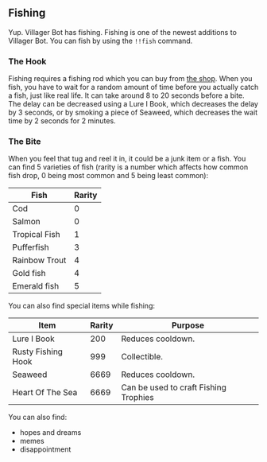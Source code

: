 ## Fishing

Yup. Villager Bot has fishing. Fishing is one of the newest additions to Villager Bot. You can fish by using the `!!fish` command.

### The Hook

Fishing requires a fishing rod which you can buy from [the shop](7-shop.md). When you fish, you have to wait for a random amount of time before you actually catch a fish, just like real life. It can take around 8 to 20 seconds before a bite. The delay can be decreased using a Lure I Book, which decreases the delay by 3 seconds, or by smoking a piece of Seaweed, which decreases the wait time by 2 seconds for 2 minutes. 

### The Bite

When you feel that tug and reel it in, it could be a junk item or a fish.
You can find 5 varieties of fish (rarity is a number which affects how common fish drop, 0 being most common and 5 being least common): 

| Fish          | Rarity |
|---------------|--------| 
| Cod           | 0      |
| Salmon        | 0      |
| Tropical Fish | 1      |
| Pufferfish    | 3      |
| Rainbow Trout | 4      |
| Gold fish     | 4      |
| Emerald fish  | 5      |

You can also find special items while fishing: 

|       Item       | Rarity |  Purpose  |
|------------------|--------|-----------|
| Lure I Book | 200 | Reduces cooldown. |
| Rusty Fishing Hook | 999 | Collectible. |
| Seaweed | 6669 | Reduces cooldown. |
| Heart Of The Sea | 6669 | Can be used to craft Fishing Trophies |

You can also find:
- hopes and dreams 
- memes
- disappointment


